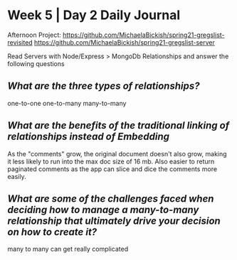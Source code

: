 # Week 5 | Day 2 Daily Journal

Afternoon Project: https://github.com/MichaelaBickish/spring21-gregslist-revisited
https://github.com/MichaelaBickish/spring21-gregslist-server

Read Servers with Node/Express > MongoDb Relationships and answer the following questions

## *What are the three types of relationships?*
one-to-one
one-to-many
many-to-many

## *What are the benefits of the traditional linking of relationships instead of Embedding*
As the "comments" grow, the original document doesn't also grow, making it less likely to run into the max doc size of 16 mb. Also easier to return paginated comments as the app can slice and dice the comments more easily.

## *What are some of the challenges faced when deciding how to manage a many-to-many relationship that ultimately drive your decision on how to create it?*
many to many can get really complicated